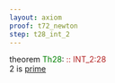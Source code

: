 ```yaml
---
layout: axiom
proof: t72_newton
step: t28_int_2
---
```


<div class="mizar">
<div><span class="kw">theorem </span><span class="lab"><font color="Green" title="E26">Th28</font></span>: <a NAME="T28"><span class="comment"><font color="firebrick">:: INT_2:28</font></span><br/></a><div class="add">2 is  <a href="http://grid01.ciirc.cvut.cz/~mptp/7.13.01_4.181.1147/html/int_2.html#V1" title="INT_2:attr.1">prime</a> </div></div>
</div>
